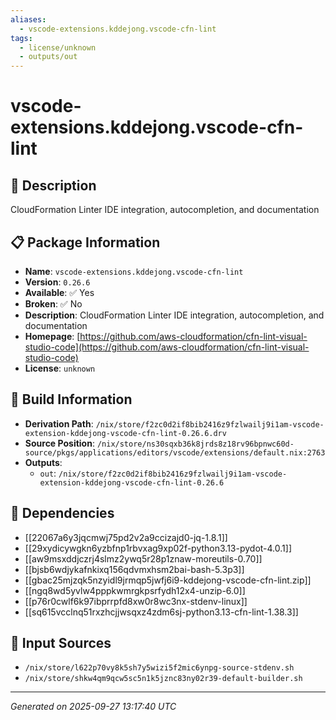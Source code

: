 ```yaml
---
aliases:
  - vscode-extensions.kddejong.vscode-cfn-lint
tags:
  - license/unknown
  - outputs/out
---
```


# vscode-extensions.kddejong.vscode-cfn-lint

## 📝 Description

CloudFormation Linter IDE integration, autocompletion, and documentation

## 📋 Package Information

- **Name**: `vscode-extensions.kddejong.vscode-cfn-lint`
- **Version**: `0.26.6`
- **Available**: ✅ Yes
- **Broken**: ✅ No
- **Description**: CloudFormation Linter IDE integration, autocompletion, and documentation
- **Homepage**: [https://github.com/aws-cloudformation/cfn-lint-visual-studio-code](https://github.com/aws-cloudformation/cfn-lint-visual-studio-code)
- **License**: `unknown`

## 🔧 Build Information

- **Derivation Path**: `/nix/store/f2zc0d2if8bib2416z9fzlwailj9i1am-vscode-extension-kddejong-vscode-cfn-lint-0.26.6.drv`
- **Source Position**: `/nix/store/ns30sqxb36k8jrds8z18rv96bpnwc60d-source/pkgs/applications/editors/vscode/extensions/default.nix:2763`
- **Outputs**:
  - `out`:  `/nix/store/f2zc0d2if8bib2416z9fzlwailj9i1am-vscode-extension-kddejong-vscode-cfn-lint-0.26.6`

## 🔗 Dependencies

- [[22067a6y3jqcmwj75pd2v2a9ccizajd0-jq-1.8.1]]
- [[29xydicywgkn6yzbfnp1rbvxag9xp02f-python3.13-pydot-4.0.1]]
- [[aw9msxddjczrj4slmz2ywq5r28p1znaw-moreutils-0.70]]
- [[bjsb6wdjykafnkixq156qdvmxhsm2bai-bash-5.3p3]]
- [[gbac25mjzqk5nzyidl9jrmqp5jwfj6i9-kddejong-vscode-cfn-lint.zip]]
- [[ngq8wd5yvlw4pppkwmrgkpsrfydh12x4-unzip-6.0]]
- [[p76r0cwlf6k97ibprrpfd8xw0r8wc3nx-stdenv-linux]]
- [[sq615vcclnq51rxzhcjjwsqxz4zdm6sj-python3.13-cfn-lint-1.38.3]]

## 📁 Input Sources

- `/nix/store/l622p70vy8k5sh7y5wizi5f2mic6ynpg-source-stdenv.sh`
- `/nix/store/shkw4qm9qcw5sc5n1k5jznc83ny02r39-default-builder.sh`

---
*Generated on 2025-09-27 13:17:40 UTC*
